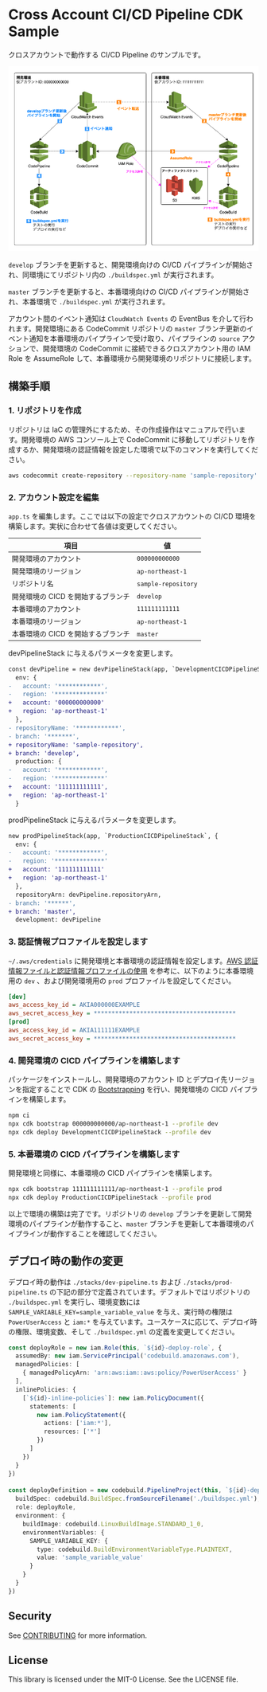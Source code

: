 # Cross Account CI/CD Pipeline CDK Sample

クロスアカウントで動作する CI/CD Pipeline のサンプルです。

![Architecture](./docs/architecture.png)

`develop` ブランチを更新すると、開発環境向けの CI/CD パイプラインが開始され、同環境にてリポジトリ内の `./buildspec.yml` が実行されます。

`master` ブランチを更新すると、本番環境向けの CI/CD パイプラインが開始され、本番環境で `./buildspec.yml` が実行されます。

アカウント間のイベント通知は `CloudWatch Events` の EventBus を介して行われます。開発環境にある CodeCommit リポジトリの `master` ブランチ更新のイベント通知を本番環境のパイプラインで受け取り、パイプラインの `source` アクションで、開発環境の CodeCommit に接続できるクロスアカウント用の IAM Role を AssumeRole して、本番環境から開発環境のリポジトリに接続します。

## 構築手順

### 1. リポジトリを作成

リポジトリは IaC の管理外にするため、その作成操作はマニュアルで行います。開発環境の AWS コンソール上で CodeCommit に移動してリポジトリを作成するか、開発環境の認証情報を設定した環境で以下のコマンドを実行してください。

```sh
aws codecommit create-repository --repository-name 'sample-repository'
```

### 2. アカウント設定を編集

`app.ts` を編集します。ここでは以下の設定でクロスアカウントの CI/CD 環境を構築します。実状に合わせて各値は変更してください。

| 項目                               | 値                  |
| ---------------------------------- | ------------------- |
| 開発環境のアカウント               | `000000000000`      |
| 開発環境のリージョン               | `ap-northeast-1`    |
| リポジトリ名                       | `sample-repository` |
| 開発環境の CICD を開始するブランチ | `develop`           |
| 本番環境のアカウント               | `111111111111`      |
| 本番環境のリージョン               | `ap-northeast-1`    |
| 本番環境の CICD を開始するブランチ | `master`            |

devPipelineStack に与えるパラメータを変更します。

```diff
const devPipeline = new devPipelineStack(app, `DevelopmentCICDPipelineStack`, {
  env: {
-   account: '************',
-   region: '**************'
+   account: '000000000000'
+   region: 'ap-northeast-1'
  },
- repositoryName: '************',
- branch: '*******',
+ repositoryName: 'sample-repository',
+ branch: 'develop',
  production: {
-   account: '************',
-   region: '**************'
+   account: '111111111111',
+   region: 'ap-northeast-1'
  }
```

prodPipelineStack に与えるパラメータを変更します。

```diff
new prodPipelineStack(app, `ProductionCICDPipelineStack`, {
  env: {
-   account: '************',
-   region: '**************'
+   account: '111111111111'
+   region: 'ap-northeast-1'
  },
  repositoryArn: devPipeline.repositoryArn,
- branch: '******',
+ branch: 'master',
  development: devPipeline
```

### 3. 認証情報プロファイルを設定します

`~/.aws/credentials` に開発環境と本番環境の認証情報を設定します。[AWS 認証情報ファイルと認証情報プロファイルの使用](https://docs.aws.amazon.com/ja_jp/sdk-for-php/v3/developer-guide/guide_credentials_profiles.html) を参考に、以下のように本番環境用の `dev` 、および開発環境用の `prod` プロファイルを設定してください。

```ini
[dev]
aws_access_key_id = AKIA000000EXAMPLE
aws_secret_access_key = ****************************************
[prod]
aws_access_key_id = AKIA111111EXAMPLE
aws_secret_access_key = ****************************************
```

### 4. 開発環境の CICD パイプラインを構築します

パッケージをインストールし、開発環境のアカウント ID とデプロイ先リージョンを指定することで CDK の [Bootstrapping](https://docs.aws.amazon.com/cdk/latest/guide/bootstrapping.html) を行い、開発環境の CICD パイプラインを構築します。

```sh
npm ci
npx cdk bootstrap 000000000000/ap-northeast-1 --profile dev
npx cdk deploy DevelopmentCICDPipelineStack --profile dev
```

### 5. 本番環境の CICD パイプラインを構築します

開発環境と同様に、本番環境の CICD パイプラインを構築します。

```sh
npx cdk bootstrap 111111111111/ap-northeast-1 --profile prod
npx cdk deploy ProductionCICDPipelineStack --profile prod
```

以上で環境の構築は完了です。リポジトリの `develop` ブランチを更新して開発環境のパイプラインが動作すること、`master` ブランチを更新して本番環境のパイプラインが動作することを確認してください。

## デプロイ時の動作の変更

デプロイ時の動作は `./stacks/dev-pipeline.ts` および `./stacks/prod-pipeline.ts` の下記の部分で定義されています。デフォルトではリポジトリの `./buildspec.yml` を実行し、環境変数には `SAMPLE_VARIABLE_KEY=sample_variable_value` を与え、実行時の権限は `PowerUserAccess` と `iam:*` を与えています。ユースケースに応じて、デプロイ時の権限、環境変数、そして `./buildspec.yml` の定義を変更してください。

```ts
const deployRole = new iam.Role(this, `${id}-deploy-role`, {
  assumedBy: new iam.ServicePrincipal('codebuild.amazonaws.com'),
  managedPolicies: [
    { managedPolicyArn: 'arn:aws:iam::aws:policy/PowerUserAccess' }
  ],
  inlinePolicies: {
    [`${id}-inline-policies`]: new iam.PolicyDocument({
      statements: [
        new iam.PolicyStatement({
          actions: ['iam:*'],
          resources: ['*']
        })
      ]
    })
  }
})

const deployDefinition = new codebuild.PipelineProject(this, `${id}-deploy`, {
  buildSpec: codebuild.BuildSpec.fromSourceFilename('./buildspec.yml'),
  role: deployRole,
  environment: {
    buildImage: codebuild.LinuxBuildImage.STANDARD_1_0,
    environmentVariables: {
      SAMPLE_VARIABLE_KEY: {
        type: codebuild.BuildEnvironmentVariableType.PLAINTEXT,
        value: 'sample_variable_value'
      }
    }
  }
})
```

## Security

See [CONTRIBUTING](CONTRIBUTING.md#security-issue-notifications) for more information.

## License

This library is licensed under the MIT-0 License. See the LICENSE file.
